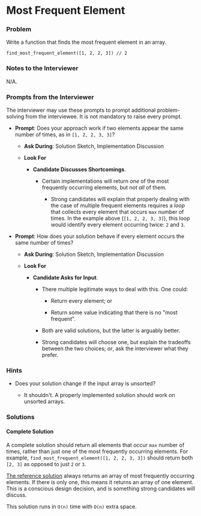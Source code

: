 # Most Frequent Element

### Problem

Write a function that finds the most frequent element in an array.

```
find_most_frequent_element([1, 2, 2, 3]) // 2
```

### Notes to the Interviewer

N/A.

### Prompts from the Interviewer

The interviewer may use these prompts to prompt additional problem-solving from the interviewee. It is not mandatory to raise every prompt.

* **Prompt**: Does your approach work if two elements appear the same number of times, as in `[1, 2, 2, 3, 3]`?

  * **Ask During**: Solution Sketch, Implementation Discussion

  * **Look For**

    * **Candidate Discusses Shortcomings**.

      * Certain implementations will return _one_ of the most frequently occurring elements, but not _all_ of them.

        * Strong candidates will explain that properly dealing with the case of multiple frequent elements requires a _loop_ that collects every element that occurs `max` number of times. In the example above (`[1, 2, 2, 3, 3]`), this loop would identify every element occurring twice: `2` and `3`.

* **Prompt**: How does your solution behave if every element occurs the same number of times?

  * **Ask During**: Solution Sketch, Implementation Discussion

  * **Look For**

    * **Candidate Asks for Input**.

      * There multiple legitimate ways to deal with this. One could:

        * Return every element; or

        * Return some value indicating that there is no "most frequent".

      * Both are valid solutions, but the latter is arguably better.

      * Strong candidates will choose one, but explain the tradeoffs between the two choices; _or_, ask the interviewer what they prefer.

### Hints

* Does your solution change if the input array is unsorted?

  * It shouldn't. A properly implemented solution should work on unsorted arrays.

### Solutions

#### Complete Solution

A complete solution should return all elements that occur `max` number of times, rather than just one of the most frequently occurring elements. For example, `find_most_frequent_element([1, 2, 2, 3, 3])` should return both `[2, 3]` as opposed to just `2` or `3`.

[The reference solution](Solved/find_most_frequent_element.js) always returns an array of most frequently occurring elements. If there is only one, this means it returns an array of one element. This is a conscious design decision, and is something strong candidates will discuss.

This solution runs in `O(n)` time with `O(n)` extra space.
